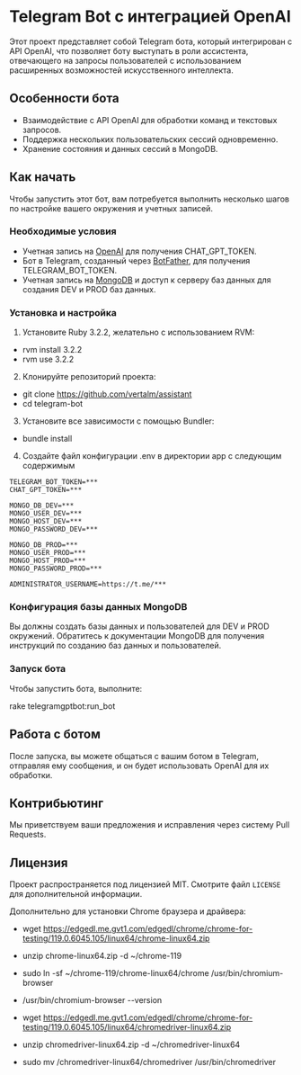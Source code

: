 # Telegram Bot с интеграцией OpenAI

Этот проект представляет собой Telegram бота, который интегрирован с API OpenAI, что позволяет боту выступать в роли ассистента, отвечающего на запросы пользователей с использованием расширенных возможностей искусственного интеллекта.

## Особенности бота

- Взаимодействие с API OpenAI для обработки команд и текстовых запросов.
- Поддержка нескольких пользовательских сессий одновременно.
- Хранение состояния и данных сессий в MongoDB.

## Как начать

Чтобы запустить этот бот, вам потребуется выполнить несколько шагов по настройке вашего окружения и учетных записей.

### Необходимые условия

- Учетная запись на [OpenAI](https://openai.com/) для получения CHAT_GPT_TOKEN.
- Бот в Telegram, созданный через [BotFather](https://t.me/botfather), для получения TELEGRAM_BOT_TOKEN.
- Учетная запись на [MongoDB](https://www.mongodb.com/) и доступ к серверу баз данных для создания DEV и PROD баз данных.

### Установка и настройка

1. Установите Ruby 3.2.2, желательно с использованием RVM:

- rvm install 3.2.2
- rvm use 3.2.2

2. Клонируйте репозиторий проекта:

- git clone https://github.com/vertalm/assistant
- cd telegram-bot

3. Установите все зависимости с помощью Bundler:

- bundle install

4. Создайте файл конфигурации .env в директории app с следующим содержимым

```
TELEGRAM_BOT_TOKEN=***
CHAT_GPT_TOKEN=***

MONGO_DB_DEV=***
MONGO_USER_DEV=***
MONGO_HOST_DEV=***
MONGO_PASSWORD_DEV=***

MONGO_DB_PROD=***
MONGO_USER_PROD=***
MONGO_HOST_PROD=***
MONGO_PASSWORD_PROD=***

ADMINISTRATOR_USERNAME=https://t.me/***
```

### Конфигурация базы данных MongoDB

Вы должны создать базы данных и пользователей для DEV и PROD окружений. Обратитесь к документации MongoDB для получения инструкций по созданию баз данных и пользователей.

### Запуск бота

Чтобы запустить бота, выполните:

rake telegramgptbot:run_bot

## Работа с ботом

После запуска, вы можете общаться с вашим ботом в Telegram, отправляя ему сообщения, и он будет использовать OpenAI для их обработки.

## Контрибьютинг

Мы приветствуем ваши предложения и исправления через систему Pull Requests.

## Лицензия

Проект распространяется под лицензией MIT. Смотрите файл `LICENSE` для дополнительной информации.

Дополнительно для установки Chrome браузера и драйвера:
- wget https://edgedl.me.gvt1.com/edgedl/chrome/chrome-for-testing/119.0.6045.105/linux64/chrome-linux64.zip
- unzip chrome-linux64.zip -d ~/chrome-119
- sudo ln -sf ~/chrome-119/chrome-linux64/chrome /usr/bin/chromium-browser
- /usr/bin/chromium-browser --version

- wget https://edgedl.me.gvt1.com/edgedl/chrome/chrome-for-testing/119.0.6045.105/linux64/chromedriver-linux64.zip
- unzip chromedriver-linux64.zip -d ~/chromedriver-linux64
- sudo mv /chromedriver-linux64/chromedriver /usr/bin/chromedriver

